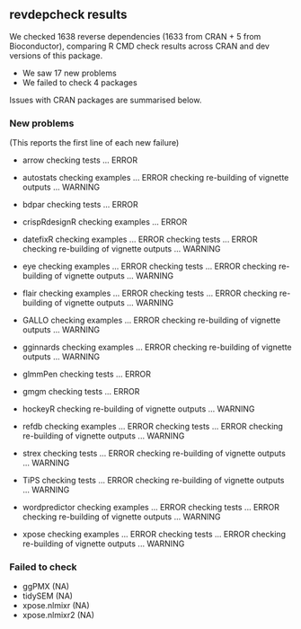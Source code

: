## revdepcheck results

We checked 1638 reverse dependencies (1633 from CRAN + 5 from Bioconductor), comparing R CMD check results across CRAN and dev versions of this package.

 * We saw 17 new problems
 * We failed to check 4 packages

Issues with CRAN packages are summarised below.

### New problems
(This reports the first line of each new failure)

* arrow
  checking tests ... ERROR

* autostats
  checking examples ... ERROR
  checking re-building of vignette outputs ... WARNING

* bdpar
  checking tests ... ERROR

* crispRdesignR
  checking examples ... ERROR

* datefixR
  checking examples ... ERROR
  checking tests ... ERROR
  checking re-building of vignette outputs ... WARNING

* eye
  checking examples ... ERROR
  checking tests ... ERROR
  checking re-building of vignette outputs ... WARNING

* flair
  checking examples ... ERROR
  checking tests ... ERROR
  checking re-building of vignette outputs ... WARNING

* GALLO
  checking examples ... ERROR
  checking re-building of vignette outputs ... WARNING

* gginnards
  checking examples ... ERROR
  checking re-building of vignette outputs ... WARNING

* glmmPen
  checking tests ... ERROR

* gmgm
  checking tests ... ERROR

* hockeyR
  checking re-building of vignette outputs ... WARNING

* refdb
  checking examples ... ERROR
  checking tests ... ERROR
  checking re-building of vignette outputs ... WARNING

* strex
  checking tests ... ERROR
  checking re-building of vignette outputs ... WARNING

* TiPS
  checking tests ... ERROR
  checking re-building of vignette outputs ... WARNING

* wordpredictor
  checking examples ... ERROR
  checking tests ... ERROR
  checking re-building of vignette outputs ... WARNING

* xpose
  checking examples ... ERROR
  checking tests ... ERROR
  checking re-building of vignette outputs ... WARNING

### Failed to check

* ggPMX         (NA)
* tidySEM       (NA)
* xpose.nlmixr  (NA)
* xpose.nlmixr2 (NA)
